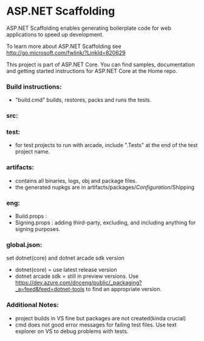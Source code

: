 # ASP.NET Scaffolding

ASP.NET Scaffolding enables generating boilerplate code for web applications to speed up development.

To learn more about ASP.NET Scaffolding see http://go.microsoft.com/fwlink/?LinkId=820629

This project is part of ASP.NET Core. You can find samples, documentation and getting started instructions for ASP.NET Core at the Home repo.

### Build instructions: 
- "build.cmd" builds, restores, packs and runs the tests.

### src:

### test:
- for test projects to run with arcade, include ".Tests" at the end of the test project name.

### artifacts:
- contains all binaries, logs, obj and package files. 
- the generated nupkgs are in artifacts/packages/$Configuration$/Shipping

### eng:
- Build.props :
- Signing.props : adding third-party, excluding, and including anything for signing purposes.

### global.json: 
set dotnet(core) and dotnet arcade sdk version
- dotnet(core) = use latest release version
- dotnet arcade sdk = still in preview versions. Use 
    https://dev.azure.com/dnceng/public/_packaging?_a=feed&feed=dotnet-tools to find an appropriate version.

### Additional Notes:
- project builds in VS fine but packages are not created(kinda crucial)
- cmd does not good error messages for failing test files. Use text explorer on VS to debug problems with tests.